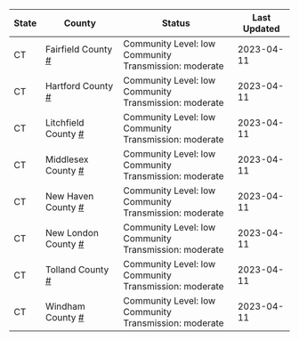 State | County | Status | Last Updated
--- | --- | --- | --- 
CT | Fairfield County <a href="#fairfield_county">#</a> | <a name="fairfield_county"></a>Community Level: low<br/>Community Transmission: moderate | 2023-04-11
CT | Hartford County <a href="#hartford_county">#</a> | <a name="hartford_county"></a>Community Level: low<br/>Community Transmission: moderate | 2023-04-11
CT | Litchfield County <a href="#litchfield_county">#</a> | <a name="litchfield_county"></a>Community Level: low<br/>Community Transmission: moderate | 2023-04-11
CT | Middlesex County <a href="#middlesex_county">#</a> | <a name="middlesex_county"></a>Community Level: low<br/>Community Transmission: moderate | 2023-04-11
CT | New Haven County <a href="#new_haven_county">#</a> | <a name="new_haven_county"></a>Community Level: low<br/>Community Transmission: moderate | 2023-04-11
CT | New London County <a href="#new_london_county">#</a> | <a name="new_london_county"></a>Community Level: low<br/>Community Transmission: moderate | 2023-04-11
CT | Tolland County <a href="#tolland_county">#</a> | <a name="tolland_county"></a>Community Level: low<br/>Community Transmission: moderate | 2023-04-11
CT | Windham County <a href="#windham_county">#</a> | <a name="windham_county"></a>Community Level: low<br/>Community Transmission: moderate | 2023-04-11
